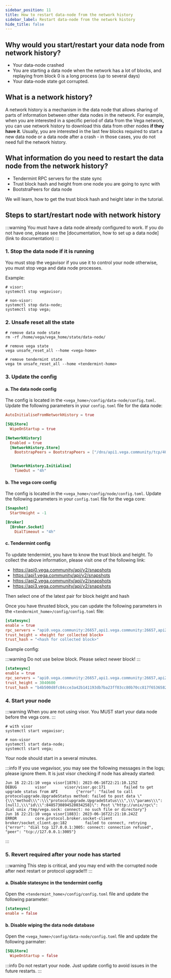 ```yaml
---
sidebar_position: 11
title: How to restart data-node from the network history
sidebar_label: Restart data-node from the network history
hide_title: false
---
```



## Why would you start/restart your data node from network history?

- Your data-node crashed
- You are starting a data node when the network has a lot of blocks, and replaying from block 0 is a long process (up to several days) 
- Your data-node state got corrupted.

## What is a network history?

A network history is a mechanism in the data node that allows sharing of parts of information between other data nodes in the network. For example, when you are interested in a specific period of data from the Vega network, you can use network history to download this data from other nodes **if they have it**. Usually, you are interested in the last few blocks required to start a new data node or a data node after a crash - in those cases, you do not need full the network history.

## What information do you need to restart the data node from the network history?

- Tendermint RPC servers for the state sync
- Trust block hash and height from one node you are going to sync with
- BootstraPeers for data node

We will learn, how to get the trust block hash and height later in the tutorial.

## Steps to start/restart node with network history

:::warning
You must have a data node already configured to work. If you do not have one, please see the [documentation, how to set up a data node](link to documentation)
:::

### 1. Stop the data node if it is running

You must stop the vegavisor if you use it to control your node otherwise, you must stop vega and data node processes.

Example:

```shell
# visor:
systemctl stop vegavisor;

# non-visor:
systemctl stop data-node;
systemctl stop vega;
```

### 2. Unsafe reset all the state

```shell
# remove data node state
rm -rf /home/vega/vega_home/state/data-node/

# remove vega state
vega unsafe_reset_all --home <vega-home>

# remove tendermint state
vega tm unsafe_reset_all --home <tendermint-home>
```

### 3. Update the config

#### a. The data node config

The config is located in the `<vega_home>/config/data-node/config.toml`. Update the following parameters in your `config.toml` file for the data node:

```toml
AutoInitialiseFromNetworkHistory = true

[SQLStore]
  WipeOnStartup = true

[NetworkHistory]
  Enabled = true
  [NetworkHistory.Store]
    BootstrapPeers = BootstrapPeers = ["/dns/api1.vega.community/tcp/4001/ipfs/12D3KooWDZrusS1p2XyJDbCaWkVDCk2wJaKi6tNb4bjgSHo9yi5Q","/dns/api2.vega.community/tcp/4001/ipfs/12D3KooWEH9pQd6P7RgNEpwbRyavWcwrAdiy9etivXqQZzd7Jkrh","/dns/api0.vega.community/tcp/4001/ipfs/12D3KooWAHkKJfX7rt1pAuGebP9g2BGTT5w7peFGyWd2QbpyZwaw","/dns/api7.vega.community/tcp/4001/ipfs/12D3KooWBqVQPjJur5EvjrizCyKG2d6eyCX8hxkvVXeUQHMjbWj9"]


  [NetworkHistory.Initialise]
    TimeOut = "4h"
```

#### b. The vega core config

The config is located in the `<vega_home>/config/node/config.toml`. Update the following parameters in your `config.toml` file for the vega core:

```toml
[Snapshot]
  StartHeight = -1

[Broker]
  [Broker.Socket]
    DialTimeout = "4h"
```

#### c. Tendermint config

To update tendermint, you have to know the trust block and height. To collect the above information, please visit one of the following link:

- https://api0.vega.community/api/v2/snapshots
- https://api1.vega.community/api/v2/snapshots
- https://api2.vega.community/api/v2/snapshots
- https://api3.vega.community/api/v2/snapshots

Then select one of the latest pair for block height and hash

Once you have thrusted block, you can update the following parameters in the `<tendermint_home>/config/config.toml` file:

```toml
[statesync]
enable = true
rpc_servers = "api0.vega.community:26657,api1.vega.community:26657,api2.vega.community:26657,api7.vega.community:26657"
trust_height = <height for collected block>
trust_hash = "<hash for collected block>"
```

Example config:

:::warning
Do not use below block. Please select newer block!
:::

```toml
[statesync]
enable = true
rpc_servers = "api0.vega.community:26657,api1.vega.community:26657,api2.vega.community:26657,api7.vega.community:26657"
trust_height = 3040600
trust_hash = "b4b500d8fc84cce3a42b141193db7ba23ff03cc80b70cc817f6536582ebd5eda"
```

### 4. Start your node

:::warning
When you are not using visor. You MUST start your data node before the vega core.
:::

```shell
# with visor
systemctl start vegavisor;

# non-visor
systemctl start data-node;
systemctl start vega;
```

Your node should start in a several minutes.

:::info
If you use vegavisor, you may see the following messages in the logs; please ignore them. It is just visor checking if node has already started:

```log
Jun 16 22:21:10 vega visor[1876]: 2023-06-16T22:21:10.125Z        DEBUG        visor        visor/visor.go:171        failed to get upgrade status from API        {"error": "failed to call protocolupgrade.UpgradeStatus method: failed to post data \"{\\\"method\\\":\\\"protocolupgrade.UpgradeStatus\\\",\\\"params\\\":[null],\\\"id\\\":8485730894528034258}\": Post \"http://unix/rpc\": dial unix /tmp/vega.sock: connect: no such file or directory"}
Jun 16 22:21:10 vega visor[1883]: 2023-06-16T22:21:10.242Z        ERROR        core.protocol.broker.socket-client        broker/socket_client.go:182        failed to connect, retrying        {"error": "dial tcp 127.0.0.1:3005: connect: connection refused", "peer": "tcp://127.0.0.1:3005"}
```

:::

### 5. Revert required after your node has started

:::warning
This step is critical, and you may end with the corrupted node after next restart or protocol upgrade!!!
:::

#### a. Disable statesync in the tendermint config

Open the `<tendermint_home>/config/config.toml` file and update the following parameter:

```toml
[statesync]
enable = false
```

#### b. Disable wiping the data node database

Open the `<vega_home>/config/data-node/config.toml` file and update the following parmater:

```toml
[SQLStore]
  WipeOnStartup = false
```

:::info
Do not restart your node. Just update config to avoid issues in the future restarts.
:::